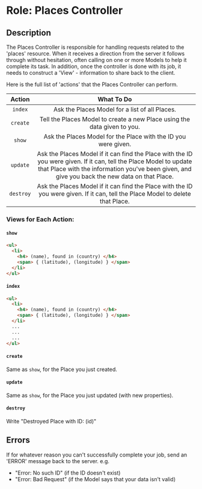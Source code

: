 # Role: Places Controller

## Description
The Places Controller is responsible for handling requests related to the 'places' resource. When it receives a direction from the server it follows through without hesitation, often calling on one or more Models to help it complete its task. In addition, once the controller is done with its job, it needs to construct a 'View' - information to share back to the client.

Here is the full list of 'actions' that the Places Controller can perform.

| Action | What To Do |
|:--:|:--:|
| `index` | Ask the Places Model for a list of all Places. |
| `create` | Tell the Places Model to create a new Place using the data given to you.|
| `show` | Ask the Places Model for the Place with the ID you were given. |
| `update` | Ask the Places Model if it can find the Place with the ID you were given. If it can, tell the Place Model to update that Place with the information you've been given, and give you back the new data on that Place. |
| `destroy` | Ask the Places Model if it can find the Place with the ID you were given. If it can, tell the Place Model to delete that Place. |

### Views for Each Action:

#### `show`
```html
<ul>
  <li>
    <h4> (name), found in (country) </h4>
    <span> { (latitude), (longitude) } </span>
  </li>
</ul>
```

#### `index`
```html
<ul>
  <li>
    <h4> (name), found in (country) </h4>
    <span> { (latitude), (longitude) } </span>
  </li>
  ...
  ...
  ...
</ul>
```

#### `create`
Same as `show`, for the Place you just created.

#### `update`
Same as `show`, for the Place you just updated (with new properties).

#### `destroy`
Write "Destroyed Place with ID: (id)"

## Errors
If for whatever reason you can't successfully complete your job, send an 'ERROR' message back to the server.
e.g.
* "Error: No such ID" (if the ID doesn't exist)
* "Error: Bad Request" (if the Model says that your data isn't valid)
